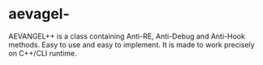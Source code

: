 # aevagel-
AEVANGEL++ is a class containing Anti-RE, Anti-Debug and Anti-Hook methods. Easy to use and easy to implement. It is made to work precisely on C++/CLI runtime.
